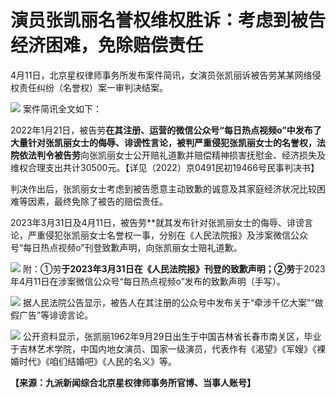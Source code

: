 # 演员张凯丽名誉权维权胜诉：考虑到被告经济困难，免除赔偿责任

4月11日，北京星权律师事务所发布案件简讯，女演员张凯丽诉被告劳某某网络侵权责任纠纷（名誉权）案一审判决结案。

![](https://inews.gtimg.com/om_bt/O5GC1gVQnTnK1vZBhFw8rcHz7ryzkyEtC93BZxLz-OQcoAA/1000)
案件简讯全文如下：

2022年1月21日，被告劳**在其注册、运营的微信公众号“每日热点视频o”中发布了大量针对张凯丽女士的侮辱、诽谤性言论，被判严重侵犯张凯丽女士的名誉权，法院依法判令被告劳**向张凯丽女士公开赔礼道歉并赔偿精神损害抚慰金、经济损失及维权合理支出共计30500元。【详见（2022）京0491民初19466号民事判决书】

判决作出后，张凯丽女士考虑到被告愿意主动致歉的诚意及其家庭经济状况比较困难等因素，最终免除了被告的赔偿责任。

2023年3月31日及4月11日，被告劳**就其发布针对张凯丽女士的侮辱、诽谤言论，严重侵犯张凯丽女士名誉权一事，分别在《人民法院报》及涉案微信公众号“每日热点视频o”刊登致歉声明，向张凯丽女士赔礼道歉。

![](https://inews.gtimg.com/om_bt/OhPPqBqtDulmRcY33RjRtomExLkQPmyqpF9MhlG9bWHhsAA/1000)
附：①劳**于2023年3月31日在《人民法院报》刊登的致歉声明；②劳**于2023年4月11日在涉案微信公众号“每日热点视频o”发布的致歉声明（手写）。

![](https://inews.gtimg.com/om_bt/OUmQN4sOlM2aYIGkU8fbLa4f7GrxFn-3B56eJH8Jdai08AA/1000)
据人民法院公告显示，被告人在其注册的公众号中发布关于“牵涉千亿大案”“做假广告”等诽谤言论。

![](https://inews.gtimg.com/om_bt/O6FbnIEm2rlR48GZyszpZuJkMZ1018Bi134oy8Ur8gdjwAA/1000)
公开资料显示，张凯丽1962年9月29日出生于中国吉林省长春市南关区，毕业于吉林艺术学院，中国内地女演员、国家一级演员，代表作有《渴望》《军嫂》《裸婚时代》《咱们结婚吧》《人民的名义》等。

**【来源：九派新闻综合北京星权律师事务所官博、当事人账号】**

